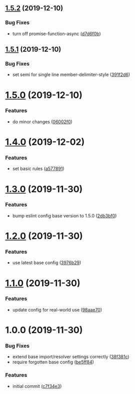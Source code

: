 ## [1.5.2](https://github.com/code-quality-resources/eslint-config-typescript/compare/v1.5.1...v1.5.2) (2019-12-10)


### Bug Fixes

* turn off promise-function-async ([d7d6f0b](https://github.com/code-quality-resources/eslint-config-typescript/commit/d7d6f0b337f7c76a54fb2dd73caa6dd8e15b44e9))

## [1.5.1](https://github.com/code-quality-resources/eslint-config-typescript/compare/v1.5.0...v1.5.1) (2019-12-10)


### Bug Fixes

* set semi for single line member-delimiter-style ([391f2d6](https://github.com/code-quality-resources/eslint-config-typescript/commit/391f2d6772a142b049e3c7245b4bdc00606e8bc9))

# [1.5.0](https://github.com/code-quality-resources/eslint-config-typescript/compare/v1.4.0...v1.5.0) (2019-12-10)


### Features

* do minor changes ([06002f0](https://github.com/code-quality-resources/eslint-config-typescript/commit/06002f0a235b2e4f18f62fe3d0ebd0de57bd02b7))

# [1.4.0](https://github.com/code-quality-resources/eslint-config-typescript/compare/v1.3.0...v1.4.0) (2019-12-02)


### Features

* set basic rules ([a577891](https://github.com/code-quality-resources/eslint-config-typescript/commit/a577891e1ba0cfd46c9f03f195d8f4d90c9e8bbc))

# [1.3.0](https://github.com/code-quality-resources/eslint-config-typescript/compare/v1.2.0...v1.3.0) (2019-11-30)


### Features

* bump eslint config base version to 1.5.0 ([2db3bf0](https://github.com/code-quality-resources/eslint-config-typescript/commit/2db3bf069a55d81e8b60c56d9fda135a7dc56269))

# [1.2.0](https://github.com/code-quality-resources/eslint-config-typescript/compare/v1.1.0...v1.2.0) (2019-11-30)


### Features

* use latest base config ([3976b29](https://github.com/code-quality-resources/eslint-config-typescript/commit/3976b298f59c494a7d16f6f711e0d0d79a8fd00d))

# [1.1.0](https://github.com/code-quality-resources/eslint-config-typescript/compare/v1.0.0...v1.1.0) (2019-11-30)


### Features

* update config for real-world use ([98aae70](https://github.com/code-quality-resources/eslint-config-typescript/commit/98aae70b1fbe9021607ccd118773d18ee66f54ad))

# 1.0.0 (2019-11-30)


### Bug Fixes

* extend base import/resolver settings correctly ([38f381c](https://github.com/code-quality-resources/eslint-config-typescript/commit/38f381cf1a088a4d64b419b0a1ee4a4a270a9c5f))
* require forgotten base config ([be5ff84](https://github.com/code-quality-resources/eslint-config-typescript/commit/be5ff8479b2f71e6c576a27acf2906fe5fd0714f))


### Features

* initial commit ([c7f34e3](https://github.com/code-quality-resources/eslint-config-typescript/commit/c7f34e3f7c52dc452f37f49c4bb6e339804b7c09))
